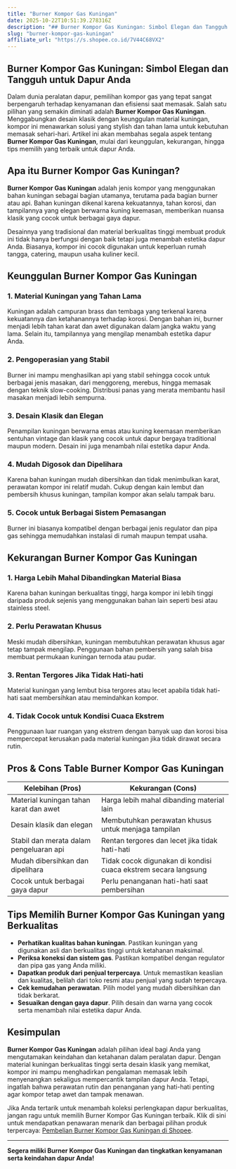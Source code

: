 ```yaml
---
title: "Burner Kompor Gas Kuningan"
date: 2025-10-22T10:51:39.278316Z
description: "## Burner Kompor Gas Kuningan: Simbol Elegan dan Tangguh untuk Dapur Anda..."
slug: "burner-kompor-gas-kuningan"
affiliate_url: "https://s.shopee.co.id/7V44C68VX2"
---
```

## Burner Kompor Gas Kuningan: Simbol Elegan dan Tangguh untuk Dapur Anda

Dalam dunia peralatan dapur, pemilihan kompor gas yang tepat sangat berpengaruh terhadap kenyamanan dan efisiensi saat memasak. Salah satu pilihan yang semakin diminati adalah **Burner Kompor Gas Kuningan**. Menggabungkan desain klasik dengan keunggulan material kuningan, kompor ini menawarkan solusi yang stylish dan tahan lama untuk kebutuhan memasak sehari-hari. Artikel ini akan membahas segala aspek tentang **Burner Kompor Gas Kuningan**, mulai dari keunggulan, kekurangan, hingga tips memilih yang terbaik untuk dapur Anda.

## Apa itu Burner Kompor Gas Kuningan?

**Burner Kompor Gas Kuningan** adalah jenis kompor yang menggunakan bahan kuningan sebagai bagian utamanya, terutama pada bagian burner atau api. Bahan kuningan dikenal karena kekuatannya, tahan korosi, dan tampilannya yang elegan berwarna kuning keemasan, memberikan nuansa klasik yang cocok untuk berbagai gaya dapur.

Desainnya yang tradisional dan material berkualitas tinggi membuat produk ini tidak hanya berfungsi dengan baik tetapi juga menambah estetika dapur Anda. Biasanya, kompor ini cocok digunakan untuk keperluan rumah tangga, catering, maupun usaha kuliner kecil.

## Keunggulan Burner Kompor Gas Kuningan

### 1. Material Kuningan yang Tahan Lama

Kuningan adalah campuran brass dan tembaga yang terkenal karena kekuatannya dan ketahanannya terhadap korosi. Dengan bahan ini, burner menjadi lebih tahan karat dan awet digunakan dalam jangka waktu yang lama. Selain itu, tampilannya yang mengilap menambah estetika dapur Anda.

### 2. Pengoperasian yang Stabil

Burner ini mampu menghasilkan api yang stabil sehingga cocok untuk berbagai jenis masakan, dari menggoreng, merebus, hingga memasak dengan teknik slow-cooking. Distribusi panas yang merata membantu hasil masakan menjadi lebih sempurna.

### 3. Desain Klasik dan Elegan

Penampilan kuningan berwarna emas atau kuning keemasan memberikan sentuhan vintage dan klasik yang cocok untuk dapur bergaya traditional maupun modern. Desain ini juga menambah nilai estetika dapur Anda.

### 4. Mudah Digosok dan Dipelihara

Karena bahan kuningan mudah dibersihkan dan tidak menimbulkan karat, perawatan kompor ini relatif mudah. Cukup dengan kain lembut dan pembersih khusus kuningan, tampilan kompor akan selalu tampak baru.

### 5. Cocok untuk Berbagai Sistem Pemasangan

Burner ini biasanya kompatibel dengan berbagai jenis regulator dan pipa gas sehingga memudahkan instalasi di rumah maupun tempat usaha.

## Kekurangan Burner Kompor Gas Kuningan

### 1. Harga Lebih Mahal Dibandingkan Material Biasa

Karena bahan kuningan berkualitas tinggi, harga kompor ini lebih tinggi daripada produk sejenis yang menggunakan bahan lain seperti besi atau stainless steel.

### 2. Perlu Perawatan Khusus

Meski mudah dibersihkan, kuningan membutuhkan perawatan khusus agar tetap tampak mengilap. Penggunaan bahan pembersih yang salah bisa membuat permukaan kuningan ternoda atau pudar.

### 3. Rentan Tergores Jika Tidak Hati-hati

Material kuningan yang lembut bisa tergores atau lecet apabila tidak hati-hati saat membersihkan atau memindahkan kompor.

### 4. Tidak Cocok untuk Kondisi Cuaca Ekstrem

Penggunaan luar ruangan yang ekstrem dengan banyak uap dan korosi bisa mempercepat kerusakan pada material kuningan jika tidak dirawat secara rutin.

## Pros & Cons Table Burner Kompor Gas Kuningan

| Kelebihan (Pros)                               | Kekurangan (Cons)                                |
|------------------------------------------------|--------------------------------------------------|
| Material kuningan tahan karat dan awet        | Harga lebih mahal dibanding material lain     |
| Desain klasik dan elegan                      | Membutuhkan perawatan khusus untuk menjaga tampilan |
| Stabil dan merata dalam pengeluaran api      | Rentan tergores dan lecet jika tidak hati-hati |
| Mudah dibersihkan dan dipelihara             | Tidak cocok digunakan di kondisi cuaca ekstrem secara langsung |
| Cocok untuk berbagai gaya dapur              | Perlu penanganan hati-hati saat pembersihan  |

## Tips Memilih Burner Kompor Gas Kuningan yang Berkualitas

- **Perhatikan kualitas bahan kuningan**. Pastikan kuningan yang digunakan asli dan berkualitas tinggi untuk ketahanan maksimal.
- **Periksa koneksi dan sistem gas**. Pastikan kompatibel dengan regulator dan pipa gas yang Anda miliki.
- **Dapatkan produk dari penjual terpercaya**. Untuk memastikan keaslian dan kualitas, belilah dari toko resmi atau penjual yang sudah terpercaya.
- **Cek kemudahan perawatan**. Pilih model yang mudah dibersihkan dan tidak berkarat.
- **Sesuaikan dengan gaya dapur**. Pilih desain dan warna yang cocok serta menambah nilai estetika dapur Anda.

## Kesimpulan

**Burner Kompor Gas Kuningan** adalah pilihan ideal bagi Anda yang mengutamakan keindahan dan ketahanan dalam peralatan dapur. Dengan material kuningan berkualitas tinggi serta desain klasik yang memikat, kompor ini mampu menghadirkan pengalaman memasak lebih menyenangkan sekaligus mempercantik tampilan dapur Anda. Tetapi, ingatlah bahwa perawatan rutin dan penanganan yang hati-hati penting agar kompor tetap awet dan tampak menawan.

Jika Anda tertarik untuk menambah koleksi perlengkapan dapur berkualitas, jangan ragu untuk memilih Burner Kompor Gas Kuningan terbaik. Klik di sini untuk mendapatkan penawaran menarik dan berbagai pilihan produk terpercaya: [Pembelian Burner Kompor Gas Kuningan di Shopee](https://s.shopee.co.id/7V44C68VX2).

---

**Segera miliki Burner Kompor Gas Kuningan dan tingkatkan kenyamanan serta keindahan dapur Anda!**